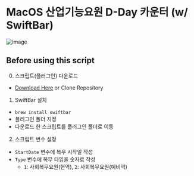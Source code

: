 # MacOS 산업기능요원 D-Day 카운터 (w/ SwiftBar)

![image]()

## Before using this script
0. 스크립트(플러그인) 다운로드
  - [Download Here](https://github.com/Gijuno/ITP-TimeTravel-macos/releases/) or Clone Repository
1. SwiftBar 설치
  - `brew install swiftbar`
  - 플러그인 폴더 지정
  - 다운로드 한 스크립트를 플러그인 폴더로 이동
2. 스크립트 변수 설정
  - `StartDate` 변수에 복무 시작일 작성
  - `Type` 변수에 복무 타입을 숫자로 작성
    - `1`: 사회복무요원(현역), `2`: 사회복무요원(예비역)
